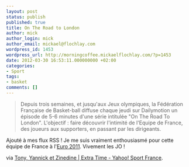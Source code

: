 ```yaml
---
layout: post
status: publish
published: true
title: On The Road to London
author: mick
author_login: mick
author_email: mickael@flochlay.com
wordpress_id: 1453
wordpress_url: http://morningcoffee.mickaelflochlay.com/?p=1453
date: 2012-03-30 16:53:11.000000000 +02:00
categories:
- Sport
tags:
- basket
comments: []
---
```

<blockquote>Depuis trois semaines, et jusqu'aux Jeux olympiques, la Fédération Française de Basket-ball diffuse chaque jeudi sur Dailymotion un épisode de 5-6 minutes d'une série intitulée "On The Road To London". L'objectif : faire découvrir l'intimité de l'Equipe de France, des joueurs aux supporters, en passant par les dirigeants.</blockquote>
Ajouté à mes flux RSS ! Je me suis vraiment enthousiasmé pour cette équipe de France à l'<a title="Retour sur l’Euro Basket 2011" href="http://morningcoffee.mickaelflochlay.com/792/retour-sur-leuro-basket-2011">Euro 2011</a>. Vivement les JO !

via <a href="http://fr.sports.yahoo.com/blogs/extra-time/tony-yannick-zinedine-141318865.html">Tony, Yannick et Zinedine | Extra Time - Yahoo! Sport France</a>.
